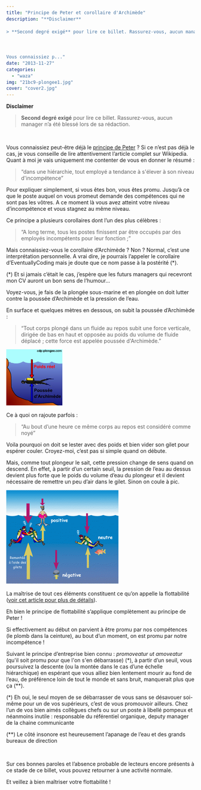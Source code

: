 ```yaml
---
title: "Principe de Peter et corollaire d'Archimède"
description: "**Disclaimer**

> **Second degré exigé** pour lire ce billet. Rassurez-vous, aucun manager n’a été blessé lors de sa rédaction.

 

Vous connaissiez p..."
date: "2013-11-27"
categories: 
  - "waza"
img: "21bc9-plongee1.jpg"
cover: "cover2.jpg"
---
```


**Disclaimer**

> **Second degré exigé** pour lire ce billet. Rassurez-vous, aucun manager n’a été blessé lors de sa rédaction.

 

Vous connaissiez peut-être déjà le [principe de Peter](http://fr.wikipedia.org/wiki/Principe_de_Peter) ? Si ce n’est pas déjà le cas, je vous conseille de lire attentivement l’article complet sur Wikipedia. Quant à moi je vais uniquement me contenter de vous en donner le résumé :

> “dans une hiérarchie, tout employé a tendance à s'élever à son niveau d'incompétence”

Pour expliquer simplement, si vous êtes bon, vous êtes promu. Jusqu’à ce que le poste auquel on vous promeut demande des compétences qui ne sont pas les vôtres. A ce moment là vous avez atteint votre niveau d’incompétence et vous stagnez au même niveau.

Ce principe a plusieurs corollaires dont l’un des plus célèbres :

> “A long terme, tous les postes finissent par être occupés par des employés incompétents pour leur fonction ;”

Mais connaissiez-vous le corollaire d’Archimède ? Non ? Normal, c’est une interprétation personnelle. A vrai dire, je pourrais l’appeler le corollaire d’EventuallyCoding mais je doute que ce nom passe à la postérité (\*).

(\*) Et si jamais c’était le cas, j’espère que les futurs managers qui recevront mon CV auront un bon sens de l’humour...

Voyez-vous, je fais de la plongée sous-marine et en plongée on doit lutter contre la poussée d’Archimède et la pression de l’eau.

En surface et quelques mètres en dessous, on subit la poussée d’Archimède :

> “Tout corps plongé dans un fluide au repos subit une force verticale, dirigée de bas en haut et opposée au poids du volume de fluide déplacé ; cette force est appelée poussée d'Archimède.”

[![plongee1](/images/21bc9-plongee1.jpg)](http://eventuallycoding.com/wp-content/uploads/2013/11/21bc9-plongee1.jpg)

Ce à quoi on rajoute parfois :

> “Au bout d’une heure ce même corps au repos est considéré comme noyé”

Voila pourquoi on doit se lester avec des poids et bien vider son gilet pour espérer couler. Croyez-moi, c’est pas si simple quand on débute.

Mais, comme tout plongeur le sait, cette pression change de sens quand on descend. En effet, à partir d’un certain seuil, la pression de l’eau au dessus devient plus forte que le poids du volume d’eau du plongeur et il devient nécessaire de remettre un peu d’air dans le gilet. Sinon on coule à pic.

[![plongee2](/images/25fa5-plongee2.gif)](http://eventuallycoding.com/wp-content/uploads/2013/11/25fa5-plongee2.gif)

La maîtrise de tout ces éléments constituent ce qu’on appelle la flottabilité ([voir cet article pour plus de détails](http://www.cieutat.eu/2009/12/la-flottabilite/)).

Eh bien le principe de flottabilité s’applique complètement au principe de Peter !

Si effectivement au début on parvient à être promu par nos compétences (le plomb dans la ceinture), au bout d’un moment, on est promu par notre incompétence !

Suivant le principe d’entreprise bien connu : _promoveatur ut amoveatur_ (qu'il soit promu pour que l'on s'en débarrasse) (\*), à partir d’un seuil, vous poursuivez la descente (ou la montée dans le cas d’une échelle hiérarchique) en espérant que vous alliez bien lentement mourir au fond de l’eau, de préférence loin de tout le monde et sans bruit, manquerait plus que ça (\*\*).

(\*) Eh oui, le seul moyen de se débarrasser de vous sans se désavouer soi-même pour un de vos supérieurs, c’est de vous promouvoir ailleurs. Chez l’un de vos bien aimés collègues chefs ou sur un poste à libellé pompeux et néanmoins inutile : responsable du référentiel organique, deputy manager de la chaine communicante

(\*\*) Le côté insonore est heureusement l’apanage de l’eau et des grands bureaux de direction

 

Sur ces bonnes paroles et l’absence probable de lecteurs encore présents à ce stade de ce billet, vous pouvez retourner à une activité normale.

Et veillez à bien maîtriser votre flottabilité !
